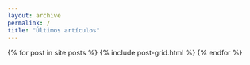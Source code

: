 ```yaml
---
layout: archive
permalink: /
title: "Últimos artículos"
---
```


<div class="tiles">
{% for post in site.posts %}
	{% include post-grid.html %}
{% endfor %}
</div><!-- /.tiles -->
